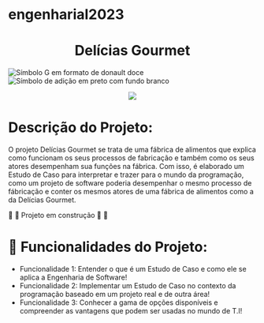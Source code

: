 # engenhariaI2023
<h1 align="center"> Delícias Gourmet </h1>

![Símbolo G em formato de donault doce](https://user-images.githubusercontent.com/126122474/235366996-9ede13c2-58f5-41b7-8c18-74ae476ba5c1.jpg)
![Símbolo de adição em preto com fundo branco](https://w7.pngwing.com/pngs/381/607/png-transparent-chef-s-uniform-restaurant-cuisine-recipe-nourriture.png)

<p align="center">
<img src="http://img.shields.io/static/v1?label=STATUS&message=EM%20DESENVOLVIMENTO&color=GREEN&style=for-the-badge"/>
</p> 

# Descrição do Projeto:
<p> O projeto Delícias Gourmet se trata de uma fábrica de alimentos que explica como funcionam os seus processos de fabricação e também como os seus atores
desempenham sua funções na fábrica. Com isso, é elaborado um Estudo de Caso para interpretar e trazer para o mundo da programação, como um projeto de software
poderia desempenhar o mesmo processo de fábricação e conter os mesmos atores de uma fábrica de alimentos como a da Delícias Gourmet. </p>

:baby: :construction: Projeto em construção :construction: :construction_worker: 

# :hammer: Funcionalidades do Projeto:

- Funcionalidade 1: Entender o que é um Estudo de Caso e como ele se aplica a Engenharia de Software!
- Funcionalidade 2: Implementar um Estudo de Caso no contexto da programação baseado em um projeto real e de outra área!
- Funcionalidade 3: Conhecer a gama de opções disponíveis e compreender as vantagens que podem ser usadas no mundo de T.I!
